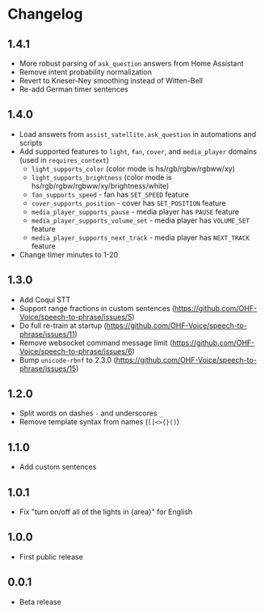 # Changelog

## 1.4.1

- More robust parsing of `ask_question` answers from Home Assistant
- Remove intent probability normalization
- Revert to Kneser-Ney smoothing instead of Witten-Bell
- Re-add German timer sentences

## 1.4.0

- Load answers from `assist_satellite.ask_question` in automations and scripts
- Add supported features to `light`, `fan`, `cover`, and `media_player` domains (used in `requires_context`)
    - `light_supports_color` (color mode is hs/rgb/rgbw/rgbww/xy)
    - `light_supports_brightness` (color mode is hs/rgb/rgbw/rgbww/xy/brightness/white)
    - `fan_supports_speed` - fan has `SET_SPEED` feature
    - `cover_supports_position` - cover has `SET_POSITION` feature
    - `media_player_supports_pause` - media player has `PAUSE` feature
    - `media_player_supports_volume_set` - media player has `VOLUME_SET` feature
    - `media_player_supports_next_track` - media player has `NEXT_TRACK` feature
- Change timer minutes to 1-20

## 1.3.0

- Add Coqui STT
- Support range fractions in custom sentences (https://github.com/OHF-Voice/speech-to-phrase/issues/5)
- Do full re-train at startup (https://github.com/OHF-Voice/speech-to-phrase/issues/11)
- Remove websocket command message limit (https://github.com/OHF-Voice/speech-to-phrase/issues/6)
- Bump `unicode-rbnf` to 2.3.0 (https://github.com/OHF-Voice/speech-to-phrase/issues/15)

## 1.2.0

- Split words on dashes `-` and underscores `_`
- Remove template syntax from names (`[]<>{}()`)

## 1.1.0

- Add custom sentences

## 1.0.1

- Fix "turn on/off all of the lights in {area}" for English

## 1.0.0

- First public release

## 0.0.1

- Beta release
